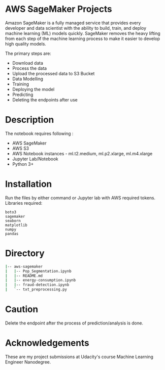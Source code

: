 # AWS SageMaker Projects

Amazon SageMaker is a fully managed service that provides every developer and data scientist with the ability to build, train, and deploy machine learning (ML) models quickly. SageMaker removes the heavy lifting from each step of the machine learning process to make it easier to develop high quality models. 

The primary steps are:
- Download data
- Process the data
- Upload the processed data to S3 Bucket
- Data Modelling
- Training 
- Deploying the model
- Predicting
- Deleting the endpoints after use 

# Description

The notebook requires following :

* AWS SageMaker
* AWS S3
* AWS Notebook instances - ml.t2.medium, ml.p2.xlarge, ml.m4.xlarge
* Jupyter Lab/Notebook
* Python 3+

# Installation
Run the files by either command or Jupyter lab with AWS required tokens. Libraries required: 

```
boto3
sagemaker
seaborn
matplotlib
numpy
pandas
```
# Directory
```bash
|-- aws-sagemaker
|   |-- Pop_Segmentation.ipynb
|   |-- README.md
|   |-- energy-consumption.ipynb
|   |-- fraud-detection.ipynb
|   `-- txt_preprocessing.py
```
# Caution
Delete the endpoint after the process of prediction/analysis is done.

# Acknowledgements
These are my project submissions at Udacity's course Machine Learning Engineer Nanodegree.
